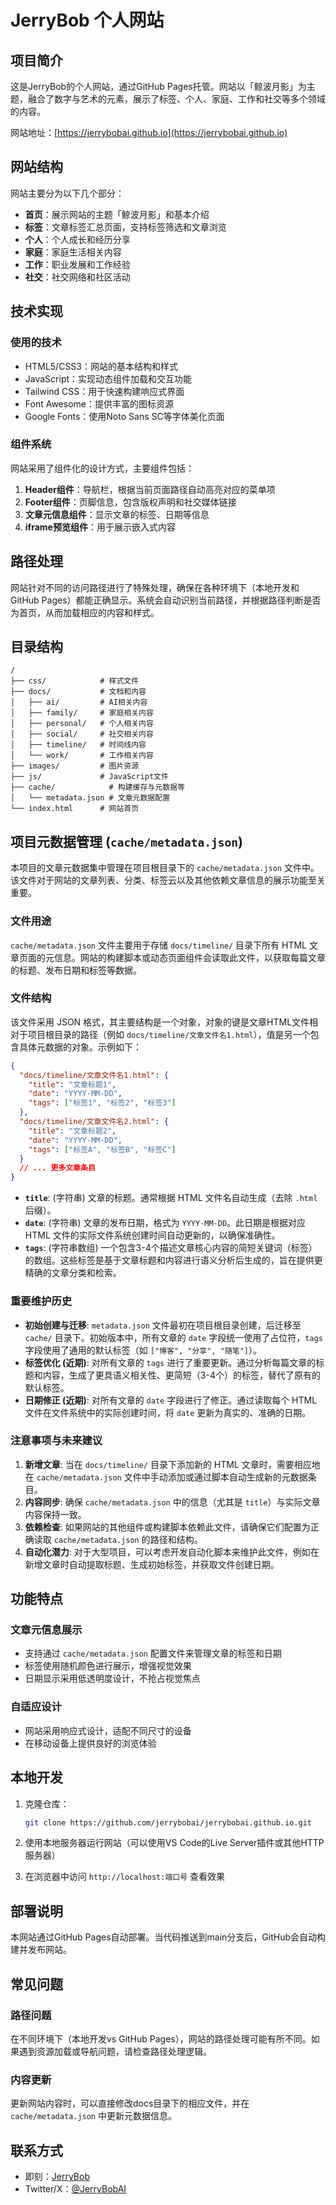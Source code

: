 # JerryBob 个人网站

## 项目简介

这是JerryBob的个人网站，通过GitHub Pages托管。网站以「鲸波月影」为主题，融合了数字与艺术的元素，展示了标签、个人、家庭、工作和社交等多个领域的内容。

网站地址：[https://jerrybobai.github.io](https://jerrybobai.github.io)

## 网站结构

网站主要分为以下几个部分：

- **首页**：展示网站的主题「鲸波月影」和基本介绍
- **标签**：文章标签汇总页面，支持标签筛选和文章浏览
- **个人**：个人成长和经历分享
- **家庭**：家庭生活相关内容
- **工作**：职业发展和工作经验
- **社交**：社交网络和社区活动

## 技术实现

### 使用的技术

- HTML5/CSS3：网站的基本结构和样式
- JavaScript：实现动态组件加载和交互功能
- Tailwind CSS：用于快速构建响应式界面
- Font Awesome：提供丰富的图标资源
- Google Fonts：使用Noto Sans SC等字体美化页面

### 组件系统

网站采用了组件化的设计方式，主要组件包括：

1. **Header组件**：导航栏，根据当前页面路径自动高亮对应的菜单项
2. **Footer组件**：页脚信息，包含版权声明和社交媒体链接
3. **文章元信息组件**：显示文章的标签、日期等信息
4. **iframe预览组件**：用于展示嵌入式内容

## 路径处理

网站针对不同的访问路径进行了特殊处理，确保在各种环境下（本地开发和GitHub Pages）都能正确显示。系统会自动识别当前路径，并根据路径判断是否为首页，从而加载相应的内容和样式。

## 目录结构

```text
/
├── css/            # 样式文件
├── docs/           # 文档和内容
│   ├── ai/         # AI相关内容
│   ├── family/     # 家庭相关内容
│   ├── personal/   # 个人相关内容
│   ├── social/     # 社交相关内容
│   ├── timeline/   # 时间线内容
│   └── work/       # 工作相关内容
├── images/         # 图片资源
├── js/             # JavaScript文件
├── cache/            # 构建缓存与元数据等
│   └── metadata.json # 文章元数据配置
└── index.html      # 网站首页
```

## 项目元数据管理 (`cache/metadata.json`)

本项目的文章元数据集中管理在项目根目录下的 `cache/metadata.json` 文件中。该文件对于网站的文章列表、分类、标签云以及其他依赖文章信息的展示功能至关重要。

### 文件用途

`cache/metadata.json` 文件主要用于存储 `docs/timeline/` 目录下所有 HTML 文章页面的元信息。网站的构建脚本或动态页面组件会读取此文件，以获取每篇文章的标题、发布日期和标签等数据。

### 文件结构

该文件采用 JSON 格式，其主要结构是一个对象，对象的键是文章HTML文件相对于项目根目录的路径（例如 `docs/timeline/文章文件名1.html`），值是另一个包含具体元数据的对象。示例如下：

```json
{
  "docs/timeline/文章文件名1.html": {
    "title": "文章标题1",
    "date": "YYYY-MM-DD",
    "tags": ["标签1", "标签2", "标签3"]
  },
  "docs/timeline/文章文件名2.html": {
    "title": "文章标题2",
    "date": "YYYY-MM-DD",
    "tags": ["标签A", "标签B", "标签C"]
  }
  // ... 更多文章条目
}
```

-   **`title`**: (字符串) 文章的标题。通常根据 HTML 文件名自动生成（去除 `.html` 后缀）。
-   **`date`**: (字符串) 文章的发布日期，格式为 `YYYY-MM-DD`。此日期是根据对应 HTML 文件的实际文件系统创建时间自动更新的，以确保准确性。
-   **`tags`**: (字符串数组) 一个包含3-4个描述文章核心内容的简短关键词（标签）的数组。这些标签是基于文章标题和内容进行语义分析后生成的，旨在提供更精确的文章分类和检索。

### 重要维护历史

-   **初始创建与迁移**: `metadata.json` 文件最初在项目根目录创建，后迁移至 `cache/` 目录下。初始版本中，所有文章的 `date` 字段统一使用了占位符，`tags` 字段使用了通用的默认标签（如 `["博客", "分享", "随笔"]`）。
-   **标签优化 (近期)**: 对所有文章的 `tags` 进行了重要更新。通过分析每篇文章的标题和内容，生成了更具语义相关性、更简短（3-4个）的标签，替代了原有的默认标签。
-   **日期修正 (近期)**: 对所有文章的 `date` 字段进行了修正。通过读取每个 HTML 文件在文件系统中的实际创建时间，将 `date` 更新为真实的、准确的日期。

### 注意事项与未来建议

1.  **新增文章**: 当在 `docs/timeline/` 目录下添加新的 HTML 文章时，需要相应地在 `cache/metadata.json` 文件中手动添加或通过脚本自动生成新的元数据条目。
2.  **内容同步**: 确保 `cache/metadata.json` 中的信息（尤其是 `title`）与实际文章内容保持一致。
3.  **依赖检查**: 如果网站的其他组件或构建脚本依赖此文件，请确保它们配置为正确读取 `cache/metadata.json` 的路径和结构。
4.  **自动化潜力**: 对于大型项目，可以考虑开发自动化脚本来维护此文件，例如在新增文章时自动提取标题、生成初始标签，并获取文件创建日期。

## 功能特点

### 文章元信息展示

- 支持通过 `cache/metadata.json` 配置文件来管理文章的标签和日期
- 标签使用随机颜色进行展示，增强视觉效果
- 日期显示采用低透明度设计，不抢占视觉焦点

### 自适应设计

- 网站采用响应式设计，适配不同尺寸的设备
- 在移动设备上提供良好的浏览体验

## 本地开发

1. 克隆仓库：

   ```bash
   git clone https://github.com/jerrybobai/jerrybobai.github.io.git
   ```

2. 使用本地服务器运行网站（可以使用VS Code的Live Server插件或其他HTTP服务器）

3. 在浏览器中访问 `http://localhost:端口号` 查看效果

## 部署说明

本网站通过GitHub Pages自动部署。当代码推送到main分支后，GitHub会自动构建并发布网站。

## 常见问题

### 路径问题

在不同环境下（本地开发vs GitHub Pages），网站的路径处理可能有所不同。如果遇到资源加载或导航问题，请检查路径处理逻辑。

### 内容更新

更新网站内容时，可以直接修改docs目录下的相应文件，并在 `cache/metadata.json` 中更新元数据信息。

## 联系方式

- 即刻：[JerryBob](https://web.okjike.com/u/8d6e830c-4da1-4753-ab41-020b91002aec)
- Twitter/X：[@JerryBobAI](https://x.com/JerryBobAI)
